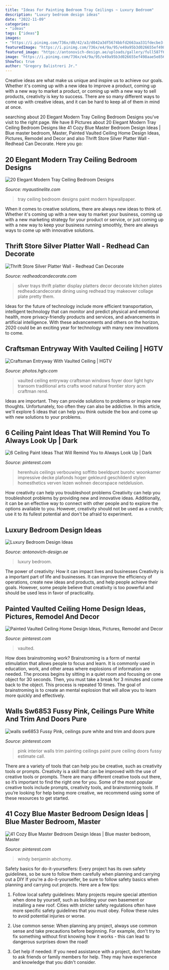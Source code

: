 ```yaml
---
title: "Ideas For Painting Bedroom Tray Ceilings ~ Luxury Bedroom"
description: "Luxury bedroom design ideas"
date: "2022-11-09"
categories:
- "ideas"
tags: ["ideas"]
images:
- "https://i.pinimg.com/736x/d0/42/a3/d042a3df5674bbfd2663aa331fdecbe3--colored-ceiling-dark-ceiling.jpg"
featuredImage: "https://i.pinimg.com/736x/e4/9a/95/e49a95b3d026655ef498aae5e856eb73--pink-ceiling-interior-painting.jpg"
featured_image: "https://antonovich-design.ae/uploads/gallery/full587f633338be2.jpg"
image: "https://i.pinimg.com/736x/e4/9a/95/e49a95b3d026655ef498aae5e856eb73--pink-ceiling-interior-painting.jpg"
ShowToc: true
author: "Gregory Balistreri Jr."
---
```



Creative ideas are what make us unique and inspire us to achieve our goals. Whether it's coming up with a new idea to improve a product, coming up with a new way to market a product, or coming up with a new way to sell products, creativity is key to success. There are so many different ways to come up with creative ideas, and it can be hard to keep all of them in mind at once.

	

		
searching about 20 Elegant Modern Tray Ceiling Bedroom Designs you've visit to the right page. We have 8 Pictures about 20 Elegant Modern Tray Ceiling Bedroom Designs like 41 Cozy Blue Master Bedroom Design Ideas | Blue master bedroom, Master, Painted Vaulted Ceiling Home Design Ideas, Pictures, Remodel and Decor and also Thrift Store Silver Platter Wall - Redhead Can Decorate. Here you go:
		
    
## 20 Elegant Modern Tray Ceiling Bedroom Designs

<img loading=lazy src="https://www.myaustinelite.com/wp-content/uploads/2015/01/tray-ceiling-bedroom-with-spider-chandelier.jpg" onerror="this.onerror=null;this.src='https://tse2.mm.bing.net/th?id=OIP.Gs4eivzKrRAZDUvFO1mCGQHaFj&amp;pid=15.1';" alt="20 Elegant Modern Tray Ceiling Bedroom Designs">

_Source: myaustinelite.com_

>tray ceiling bedroom designs paint modern hipwallpaper. 

	

When it comes to creative solutions, there are always new ideas to think of. Whether it's coming up with a new way to market your business, coming up with a new marketing strategy for your product or service, or just coming up with a new way to keep your business running smoothly, there are always ways to come up with innovative solutions.

    
## Thrift Store Silver Platter Wall - Redhead Can Decorate

<img loading=lazy src="http://redheadcandecorate.com/wp-content/uploads/2014/09/Silver-Platter-Wall-Idea.jpg" onerror="this.onerror=null;this.src='https://tse3.mm.bing.net/th?id=OIP.0LZoFnj-ZysIzXnpDwaNOAHaJ3&amp;pid=15.1';" alt="Thrift Store Silver Platter Wall - Redhead Can Decorate">

_Source: redheadcandecorate.com_

>silver trays thrift platter display platters decor decorate kitchen plates redheadcandecorate dining using redhead tray makeover collage plate pretty them. 

	

Ideas for the future of technology include more efficient transportation, intelligent technology that can monitor and predict physical and emotional health, more privacy-friendly products and services, and advancements in artificial intelligence. With these advancements and others on the horizon, 2020 could be an exciting year for technology with many new innovations to come.

    
## Craftsman Entryway With Vaulted Ceiling | HGTV

<img loading=lazy src="http://hgtvhome.sndimg.com/content/dam/images/hgtv/fullset/2014/2/5/0/DP_ACM-Designs-beige-traditional-entryway-craftman-door_v.jpg.rend.hgtvcom.1280.1707.suffix/1400953755510.jpeg" onerror="this.onerror=null;this.src='https://tse1.mm.bing.net/th?id=OIP.DDjMcG-GBKDMwLlI4gOlFAHaJ4&amp;pid=15.1';" alt="Craftsman Entryway With Vaulted Ceiling | HGTV">

_Source: photos.hgtv.com_

>vaulted ceiling entryway craftsman windows foyer door light hgtv transom traditional arts crafts wood natural frontier story acm craftman rend. 

	

Ideas are important. They can provide solutions to problems or inspire new thoughts. Unfortunately, too often they can also be addictive. In this article, we'll explore 5 ideas that can help you think outside the box and come up with new solutions to your problems.

    
## 6 Ceiling Paint Ideas That Will Remind You To Always Look Up | Dark

<img loading=lazy src="https://i.pinimg.com/736x/d0/42/a3/d042a3df5674bbfd2663aa331fdecbe3--colored-ceiling-dark-ceiling.jpg" onerror="this.onerror=null;this.src='https://tse1.mm.bing.net/th?id=OIP.cEOKU-EIDOqsbfd2M9w9wQHaLG&amp;pid=15.1';" alt="6 Ceiling Paint Ideas That Will Remind You to Always Look Up | Dark">

_Source: pinterest.com_

>herenhuis ceilings verbouwing soffitto beeldpunt burohc woonkamer impressive decke plafonds hoger gekleurd geschilderd stylen homesthetics verven lezen wohnen decorspace netdelusion. 

	

How creativity can help you troubleshoot problems
Creativity can help you troubleshoot problems by providing new and innovative ideas. Additionally, it can be an effective way to connect with other people and to explore the options available to you. However, creativity should not be used as a crutch; use it to its fullest potential and don't be afraid to experiment.

    
## Luxury Bedroom Design Ideas

<img loading=lazy src="https://antonovich-design.ae/uploads/gallery/full587f633338be2.jpg" onerror="this.onerror=null;this.src='https://tse1.mm.bing.net/th?id=OIP.0f_2YOSrsWsvgIKRExnYwgHaJ2&amp;pid=15.1';" alt="Luxury Bedroom Design Ideas">

_Source: antonovich-design.ae_

>luxury bedroom. 

	

The power of creativity: How it can impact lives and businesses
Creativity is a important part of life and businesses. It can improve the efficiency of operations, create new ideas and products, and help people achieve their goals. However, some people believe that creativity is too powerful and should be used less in favor of practicality.

    
## Painted Vaulted Ceiling Home Design Ideas, Pictures, Remodel And Decor

<img loading=lazy src="https://i.pinimg.com/originals/fe/13/f5/fe13f5d54ee77b29f9e4a3055d98be79.jpg" onerror="this.onerror=null;this.src='https://tse4.mm.bing.net/th?id=OIP.zkj1lLeC-m8HkicXtp2v0gHaF7&amp;pid=15.1';" alt="Painted Vaulted Ceiling Home Design Ideas, Pictures, Remodel and Decor">

_Source: pinterest.com_

>vaulted. 

	

How does brainstroming work?
Brainstroming is a form of mental stimulation that allows people to focus and learn. It is commonly used in education, work, and other areas where explosions of information are needed. The process begins by sitting in a quiet room and focusing on one object for 30 seconds. Then, you must take a break for 3 minutes and come back to the object. This process is repeated 10 times. The goal of brainstroming is to create an mental explosion that will allow you to learn more quickly and effectively.

    
## Walls Sw6853 Fussy Pink, Ceilings Pure White And Trim And Doors Pure

<img loading=lazy src="https://i.pinimg.com/736x/e4/9a/95/e49a95b3d026655ef498aae5e856eb73--pink-ceiling-interior-painting.jpg" onerror="this.onerror=null;this.src='https://tse1.mm.bing.net/th?id=OIP.tB89nyPDIiIjBhZMb49hiQHaLQ&amp;pid=15.1';" alt="walls sw6853 Fussy Pink, ceilings pure white and trim and doors pure">

_Source: pinterest.com_

>pink interior walls trim painting ceilings paint pure ceiling doors fussy estimate call. 

	

There are a variety of tools that can help you be creative, such as creativity tools or prompts.
Creativity is a skill that can be improved with the use of creative tools or prompts. There are many different creative tools out there, so it’s important to find the right one for you. Some of the most popular creative tools include prompts, creativity tools, and brainstorming tools. If you’re looking for help being more creative, we recommend using some of these resources to get started.

    
## 41 Cozy Blue Master Bedroom Design Ideas | Blue Master Bedroom, Master

<img loading=lazy src="https://i.pinimg.com/originals/56/34/54/563454a478aaf722c91bf650ca365241.jpg" onerror="this.onerror=null;this.src='https://tse4.mm.bing.net/th?id=OIP.7dQnSMWp8pP2ffxxnGtxuQHaLH&amp;pid=15.1';" alt="41 Cozy Blue Master Bedroom Design Ideas | Blue master bedroom, Master">

_Source: pinterest.com_

>windy benjamin abchomy. 

	

Safety basics for do-it-yourselfers: Every project has its own safety guidelines, so be sure to follow them carefully when planning and carrying out a DIY
If you're a do-it-yourselfer, be sure to follow safety basics when planning and carrying out projects. Here are a few tips:
1. Follow local safety guidelines: Many projects require special attention when done by yourself, such as building your own basement or installing a new roof. Cities with stricter safety regulations often have more specific safety guidelines that you must obey. Follow these rules to avoid potential injuries or worse.

2. Use common sense: When planning any project, always use common sense and take precautions before beginning. For example, don't try to fix something without first knowing how it works - this can lead to dangerous surprises down the road!

3. Get help if needed: If you need assistance with a project, don't hesitate to ask friends or family members for help. They may have experience and knowledge that you didn't consider.


